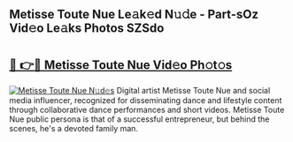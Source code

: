 ## Metisse Toute Nue Le𝚊k𝚎d N𝚞𝚍e - Part-sOz Vid𝚎o Le𝚊ks Photos SZSdo

# <h2><a href="http://fb973f.evod.top/?m=Metisse+Toute+Nue">🔗 👉🔴 Metisse Toute Nue Vid𝚎o Ph𝚘t𝚘s</a></h2>

[![Metisse Toute Nue N𝚞d𝚎s](https://i.imgur.com/8V9OHl7.gif)](http://fb973f.evod.top/?m=Metisse+Toute+Nue)
Digital artist Metisse Toute Nue and social media influencer, recognized for disseminating dance and lifestyle content through collaborative dance performances and short videos. Metisse Toute Nue public persona is that of a successful entrepreneur, but behind the scenes, he's a devoted family man. 
